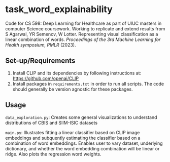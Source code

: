 # task_word_explainability
Code for CS 598: Deep Learning for Healthcare as part of UIUC masters in computer Science coursework. Working to replicate and extend results from S Agarwal, YR Semenov, W Lotter. Representing visual classification as a linear combination of words. _Proceedings of the 3rd Machine Learning for Health symposium, PMLR_ (2023).

## Set-up/Requirements
1. Install CLIP and its dependencies by following instructions at: https://github.com/openai/CLIP
2. Install packages in `requirements.txt` in order to run all scripts. The code should generally be version agnostic for these packages.

## Usage
`data_exploration.py`: Creates some general visualizations to understand distributions of CBIS and SIIM-ISIC datasets 

`main.py`: Illustrates fitting a linear classifier based on CLIP image embeddings and subquently estimating the classifier based on a combination of word embeddings. Enables user to vary dataset, underlying dictionary, and whether the word embedding combination will be linear or ridge. Also plots the regression word weights.
